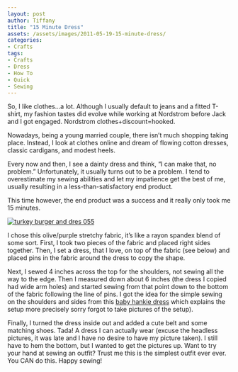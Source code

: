 ```yaml
---
layout: post
author: Tiffany
title: "15 Minute Dress"
assets: /assets/images/2011-05-19-15-minute-dress/
categories: 
- Crafts
tags: 
- Crafts
- Dress
- How To
- Quick
- Sewing
---
```


So, I like clothes…a lot. Although I usually default to jeans and a fitted T-shirt, my fashion tastes did evolve while working at Nordstrom before Jack and I got engaged. Nordstrom clothes+discount=hooked.

Nowadays, being a young married couple, there isn’t much shopping taking place. Instead, I look at clothes online and dream of flowing cotton dresses, classic cardigans, and modest heels.

Every now and then, I see a dainty dress and think, “I can make that, no problem.” Unfortunately, it usually turns out to be a problem. I tend to overestimate my sewing abilities and let my impatience get the best of me, usually resulting in a less-than-satisfactory end product.

This time however, the end product was a success and it really only took me 15 minutes.

[![](jekyll_uploads/2011/05/turkey-burger-and-dres-055-325x433.jpg "turkey burger and dres 055")](http://www.sweetpeonies.com/2011/05/15-minute-dress/turkey-burger-and-dres-055/)

I chose this olive/purple stretchy fabric, it’s like a rayon spandex blend of some sort. First, I took two pieces of the fabric and placed right sides together. Then, I set a dress, that I love, on top of the fabric (see below) and placed pins in the fabric around the dress to copy the shape.

Next, I sewed 4 inches across the top for the shoulders, not sewing all the way to the edge. Then I measured down about 6 inches (the dress I copied had wide arm holes) and started sewing from that point down to the bottom of the fabric following the line of pins. I got the idea for the simple sewing on the shoulders and sides from this [baby hankie dress](http://treyandlucy.blogspot.com/2010/06/if-i-had-baby-girl.html) which explains the setup more precisely sorry forgot to take pictures of the setup).

Finally, I turned the dress inside out and added a cute belt and some matching shoes. Tada! A dress I can actually wear (excuse the headless pictures, it was late and I have no desire to have my picture taken). I still have to hem the bottom, but I wanted to get the pictures up. Want to try your hand at sewing an outfit? Trust me this is the simplest outfit ever ever. You CAN do this. Happy sewing!